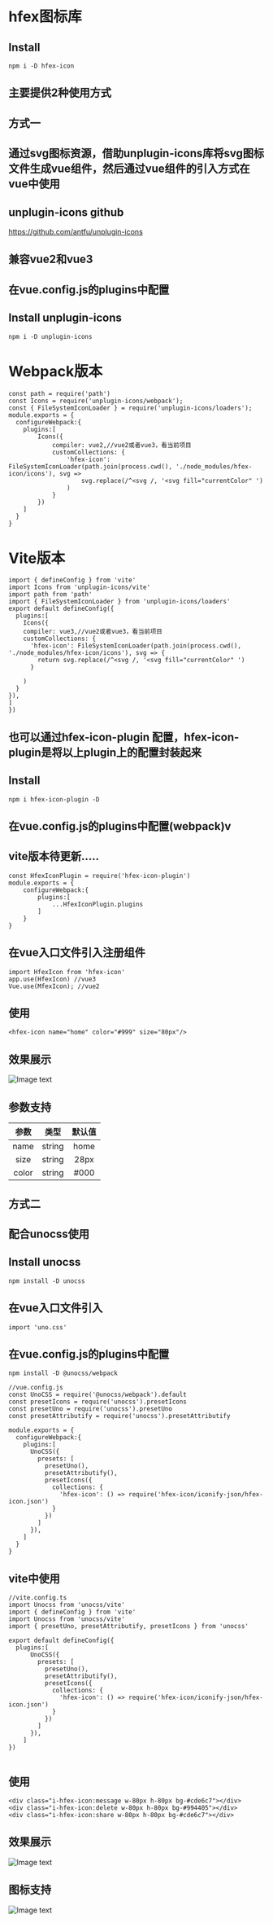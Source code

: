 # hfex图标库

## Install
```
npm i -D hfex-icon
```
## 主要提供2种使用方式

## 方式一
## 通过svg图标资源，借助unplugin-icons库将svg图标文件生成vue组件，然后通过vue组件的引入方式在vue中使用
## unplugin-icons github 
https://github.com/antfu/unplugin-icons
## 兼容vue2和vue3 

## 在vue.config.js的plugins中配置
## Install unplugin-icons

```
npm i -D unplugin-icons
```
# Webpack版本
```
const path = require('path')
const Icons = require('unplugin-icons/webpack');
const { FileSystemIconLoader } = require('unplugin-icons/loaders');
module.exports = {
  configureWebpack:{
    plugins:[
        Icons({
            compiler: vue2,//vue2或者vue3，看当前项目
            customCollections: {
                'hfex-icon': FileSystemIconLoader(path.join(process.cwd(), './node_modules/hfex-icon/icons'), svg =>
                    svg.replace(/^<svg /, '<svg fill="currentColor" ')
                )
            }
        })
    ]
  }
}
```
# Vite版本
```
import { defineConfig } from 'vite'
import Icons from 'unplugin-icons/vite'
import path from 'path'
import { FileSystemIconLoader } from 'unplugin-icons/loaders'
export default defineConfig({
  plugins:[
    Icons({
    compiler: vue3,//vue2或者vue3，看当前项目
    customCollections: {
      'hfex-icon': FileSystemIconLoader(path.join(process.cwd(), './node_modules/hfex-icon/icons'), svg => {
        return svg.replace(/^<svg /, '<svg fill="currentColor" ')
      }

    )
  }
}),
]
})
```
## 也可以通过hfex-icon-plugin 配置，hfex-icon-plugin是将以上plugin上的配置封装起来
## Install
```
npm i hfex-icon-plugin -D
```
## 在vue.config.js的plugins中配置(webpack)v
## vite版本待更新.....
```
const HfexIconPlugin = require('hfex-icon-plugin')
module.exports = {
    configureWebpack:{
        plugins:[
            ...HfexIconPlugin.plugins
        ]
    }
}
```
## 在vue入口文件引入注册组件
```
import HfexIcon from 'hfex-icon'
app.use(HfexIcon) //vue3
Vue.use(MfexIcon); //vue2

```
## 使用
```
<hfex-icon name="home" color="#999" size="80px"/>
```
## 效果展示
![Image text](https://raw.githubusercontent.com/UzumakiHan/static-files/master/images/hfex-icon-show.png)

## 参数支持
|   参数    |    类型  |  默认值     |
| :-------: | :------: | :--------: |
|   name    |  string  |    home    |
|   size    |  string  |    28px    |
|   color   |  string  |    #000    |


## 方式二
## 配合unocss使用

## Install unocss
```
npm install -D unocss
```
## 在vue入口文件引入
```
import 'uno.css'
```
## 在vue.config.js的plugins中配置
```
npm install -D @unocss/webpack
```

```
//vue.config.js
const UnoCSS = require('@unocss/webpack').default
const presetIcons = require('unocss').presetIcons
const presetUno = require('unocss').presetUno
const presetAttributify = require('unocss').presetAttributify

module.exports = {
  configureWebpack:{
    plugins:[
      UnoCSS({
        presets: [
          presetUno(),
          presetAttributify(),
          presetIcons({
            collections: {
              'hfex-icon': () => require('hfex-icon/iconify-json/hfex-icon.json')
            }
          })
        ]
      }),
    ]
  }
}

```


## vite中使用
```
//vite.config.ts
import Unocss from 'unocss/vite'
import { defineConfig } from 'vite'
import Unocss from 'unocss/vite'
import { presetUno, presetAttributify, presetIcons } from 'unocss'

export default defineConfig({
  plugins:[
      UnoCSS({
        presets: [
          presetUno(),
          presetAttributify(),
          presetIcons({
            collections: {
              'hfex-icon': () => require('hfex-icon/iconify-json/hfex-icon.json')
            }
          })
        ]
      }),
    ]
})


```


## 使用
```
<div class="i-hfex-icon:message w-80px h-80px bg-#cde6c7"></div>
<div class="i-hfex-icon:delete w-80px h-80px bg-#994405"></div>
<div class="i-hfex-icon:share w-80px h-80px bg-#cde6c7"></div>
```

## 效果展示
![Image text](https://raw.githubusercontent.com/UzumakiHan/static-files/master/images/unocss-show.png)
## 图标支持
![Image text](https://raw.githubusercontent.com/UzumakiHan/static-files/master/images/icon-support.png)

